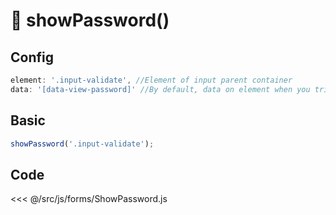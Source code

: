 # :eyes: showPassword()

## Config
```js
element: '.input-validate', //Element of input parent container
data: '[data-view-password]' //By default, data on element when you trigger click 
```

## Basic

```js
showPassword('.input-validate');
```

## Code

<<< @/src/js/forms/ShowPassword.js
